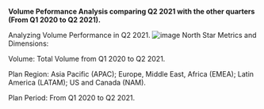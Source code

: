 **Volume Peformance Analysis comparing Q2 2021 with the other quarters (From Q1 2020 to Q2 2021).**

Analyzing Volume Performance in Q2 2021.
![image](https://github.com/user-attachments/assets/a056e173-6bbb-4b3b-86e7-9b29d1c0edb7)
North Star Metrics and Dimensions:

Volume: Total Volume from Q1 2020 to Q2 2021.

Plan Region: Asia Pacific (APAC); Europe, Middle East, Africa (EMEA); Latin America (LATAM); US and Canada (NAM).

Plan Period: From Q1 2020 to Q2 2021.
